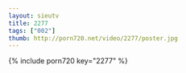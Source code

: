 ```yaml
--- 
layout: sieutv
title: 2277
tags: ["002"]
thumb: http://porn720.net/video/2277/poster.jpg
---
```

{% include porn720 key="2277" %} 
